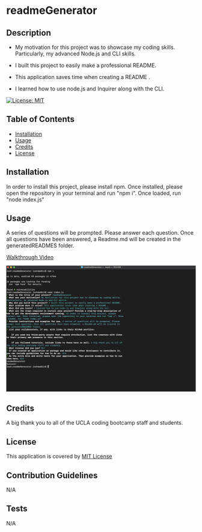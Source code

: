 # readmeGenerator

## Description

- My motivation for this project was to showcase my coding skills. Particularly, my advanced Node.js and CLI skills. 

- I built this project to easily make a professional README. 

- This application saves time when creating a README .

- I learned how to use node.js and Inquirer along with the CLI.

[![License: MIT](https://img.shields.io/badge/License-MIT-yellow.svg)](https://opensource.org/licenses/MIT)

## Table of Contents 

- [Installation](#installation)
- [Usage](#usage)
- [Credits](#credits)
- [License](#license)

## Installation

In order to install this project, please install npm. Once installed, please open the repository in your terminal and run "npm i". Once loaded, run "node index.js"

## Usage

A series of questions will be prompted. Please answer each question. Once all questions have been answered, a Readme.md will be created in the generatedREADMES folder.

[Walkthrough Video](https://drive.google.com/file/d/1Tz-M-4P1B_l9n3qmkYy3aha482ofEFN0/view?usp=share_link)

![Screenshot of CLI](./images/Screenshot%202023-04-03%20at%208.47.14%20PM.png)

## Credits

A big thank you to all of the UCLA coding bootcamp staff and students.

## License

This application is covered by [MIT License](https://choosealicense.com/licenses/mit/)

## Contribution Guidelines

N/A

## Tests

N/A


